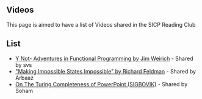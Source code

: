 
## Videos
This page is aimed to have a list of Videos shared in the SICP Reading Club

## List
* [Y Not- Adventures in Functional Programming by Jim Weirich](https://youtu.be/FITJMJjASUs) - Shared by svs
* ["Making Impossible States Impossible" by Richard Feldman](https://youtu.be/IcgmSRJHu_8) - Shared by Arbaaz
* [On The Turing Completeness of PowerPoint (SIGBOVIK)](https://youtu.be/uNjxe8ShM-8) - Shared by Soham